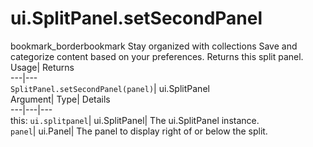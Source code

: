 
#  ui.SplitPanel.setSecondPanel 
bookmark_borderbookmark Stay organized with collections  Save and categorize content based on your preferences.
Returns this split panel. 
Usage| Returns  
---|---  
`SplitPanel.setSecondPanel(panel)`| ui.SplitPanel  
Argument| Type| Details  
---|---|---  
this: `ui.splitpanel`| ui.SplitPanel| The ui.SplitPanel instance.  
`panel`| ui.Panel| The panel to display right of or below the split.  
